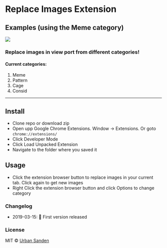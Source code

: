 # Replace Images Extension

## Examples (using the Meme category)

![](https://res.cloudinary.com/urre/image/upload/v1552665851/hupyvpqnylvcrnbttfpp.jpg)


### Replace images in view port from different categories!

#### Current categories:

1. Meme
2. Pattern
3. Cage
4. Consid

---

## Install

+ Clone repo or download zip
+ Open upp Google Chrome Extensions. Window → Extensions. Or goto `chrome://extensions/`
+ Click Developer Mode
+ Click Load Unpacked Extension
+ Navigate to the folder where you saved it

## Usage
+ Click the extension browser button to replace images in your current tab. Click again to get new images
+ Right Click the extension browser button and click Options to change category

### Changelog
+ 2019-03-15: 🎉 First version released

### License

MIT © [Urban Sanden](https://twitter.com/urre)
